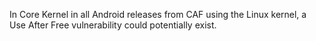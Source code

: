 In Core Kernel in all Android releases from CAF using the Linux kernel, a Use After Free vulnerability could potentially exist.
